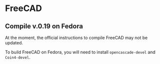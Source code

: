 # FreeCAD

## Compile v.0.19 on Fedora

At the moment, the official instructions to compile FreeCAD may not be updated.

To build FreeCAD on Fedora, you will need to install `opencascade-devel` and `Coin4-devel`.
